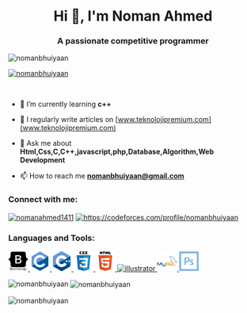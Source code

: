 <h1 align="center">Hi 👋, I'm Noman Ahmed</h1>
<h3 align="center">A passionate competitive programmer</h3>

<p align="left"> <img src="https://komarev.com/ghpvc/?username=nomanbhuiyaan&label=Profile%20views&color=0e75b6&style=flat" alt="nomanbhuiyaan" /> </p>

<p align="left"> <a href="https://github.com/ryo-ma/github-profile-trophy"><img src="https://github-profile-trophy.vercel.app/?username=nomanbhuiyaan" alt="nomanbhuiyaan" /></a> </p>

<p align="left"> <a href="https://twitter.com/" target="blank"><img src="https://img.shields.io/twitter/follow/?logo=twitter&style=for-the-badge" alt="" /></a> </p>

- 🌱 I’m currently learning **c++**

- 📝 I regularly write articles on [www.teknolojipremium.com](www.teknolojipremium.com)

- 💬 Ask me about **Html,Css,C,C++,javascript,php,Database,Algorithm,Web Development**

- 📫 How to reach me **nomanbhuiyaan@gmail.com**

<h3 align="left">Connect with me:</h3>
<p align="left">
<a href="https://fb.com/nomanahmed1411" target="blank"><img align="center" src="https://raw.githubusercontent.com/rahuldkjain/github-profile-readme-generator/master/src/images/icons/Social/facebook.svg" alt="nomanahmed1411" height="30" width="40" /></a>
<a href="https://codeforces.com/profile/https://codeforces.com/profile/nomanbhuiyaan" target="blank"><img align="center" src="https://raw.githubusercontent.com/rahuldkjain/github-profile-readme-generator/master/src/images/icons/Social/codeforces.svg" alt="https://codeforces.com/profile/nomanbhuiyaan" height="30" width="40" /></a>
</p>

<h3 align="left">Languages and Tools:</h3>
<p align="left"> <a href="https://getbootstrap.com" target="_blank" rel="noreferrer"> <img src="https://raw.githubusercontent.com/devicons/devicon/master/icons/bootstrap/bootstrap-plain-wordmark.svg" alt="bootstrap" width="40" height="40"/> </a> <a href="https://www.cprogramming.com/" target="_blank" rel="noreferrer"> <img src="https://raw.githubusercontent.com/devicons/devicon/master/icons/c/c-original.svg" alt="c" width="40" height="40"/> </a> <a href="https://www.w3schools.com/cpp/" target="_blank" rel="noreferrer"> <img src="https://raw.githubusercontent.com/devicons/devicon/master/icons/cplusplus/cplusplus-original.svg" alt="cplusplus" width="40" height="40"/> </a> <a href="https://www.w3schools.com/css/" target="_blank" rel="noreferrer"> <img src="https://raw.githubusercontent.com/devicons/devicon/master/icons/css3/css3-original-wordmark.svg" alt="css3" width="40" height="40"/> </a> <a href="https://www.w3.org/html/" target="_blank" rel="noreferrer"> <img src="https://raw.githubusercontent.com/devicons/devicon/master/icons/html5/html5-original-wordmark.svg" alt="html5" width="40" height="40"/> </a> <a href="https://www.adobe.com/in/products/illustrator.html" target="_blank" rel="noreferrer"> <img src="https://www.vectorlogo.zone/logos/adobe_illustrator/adobe_illustrator-icon.svg" alt="illustrator" width="40" height="40"/> </a> <a href="https://www.mysql.com/" target="_blank" rel="noreferrer"> <img src="https://raw.githubusercontent.com/devicons/devicon/master/icons/mysql/mysql-original-wordmark.svg" alt="mysql" width="40" height="40"/> </a> <a href="https://www.photoshop.com/en" target="_blank" rel="noreferrer"> <img src="https://raw.githubusercontent.com/devicons/devicon/master/icons/photoshop/photoshop-line.svg" alt="photoshop" width="40" height="40"/> </a> </p>

<p><img align="left" src="https://github-readme-stats.vercel.app/api/top-langs?username=nomanbhuiyaan&show_icons=true&locale=en&layout=compact" alt="nomanbhuiyaan" /></p>

<p>&nbsp;<img align="center" src="https://github-readme-stats.vercel.app/api?username=nomanbhuiyaan&show_icons=true&locale=en" alt="nomanbhuiyaan" /></p>

<p><img align="center" src="https://github-readme-streak-stats.herokuapp.com/?user=nomanbhuiyaan&" alt="nomanbhuiyaan" /></p>
